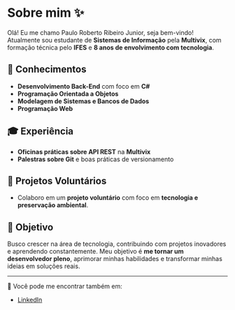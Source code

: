 # Sobre mim ✨

Olá! Eu me chamo Paulo Roberto Ribeiro Junior, seja bem-vindo! Atualmente sou estudante de **Sistemas de Informação** pela **Multivix**, com formação técnica pelo **IFES** e **8 anos de envolvimento com tecnologia**.

## 🚀 Conhecimentos
- **Desenvolvimento Back-End** com foco em **C#**
- **Programação Orientada a Objetos**
- **Modelagem de Sistemas e Bancos de Dados**
- **Programação Web**

## 🎓 Experiência
- **Oficinas práticas sobre API REST** na **Multivix**
- **Palestras sobre Git** e boas práticas de versionamento

## 🌱 Projetos Voluntários
- Colaboro em um **projeto voluntário** com foco em **tecnologia e preservação ambiental**.

## 🎯 Objetivo
Busco crescer na área de tecnologia, contribuindo com projetos inovadores e aprendendo constantemente. Meu objetivo é **me tornar um desenvolvedor pleno**, aprimorar minhas habilidades e transformar minhas ideias em soluções reais.

---

🔗 Você pode me encontrar também em:

- [LinkedIn](https://www.linkedin.com/in/paulo-roberto-ribeiro-junior/)

<!--
**paulorribeirojr/paulorribeirojr** is a ✨ _special_ ✨ repository because its `README.md` (this file) appears on your GitHub profile.

Here are some ideas to get you started:

- 🔭 I’m currently working on ...
- 🌱 I’m currently learning ...
- 👯 I’m looking to collaborate on ...
- 🤔 I’m looking for help with ...
- 💬 Ask me about ...
- 📫 How to reach me: ...
- 😄 Pronouns: ...
- ⚡ Fun fact: ...
-->
